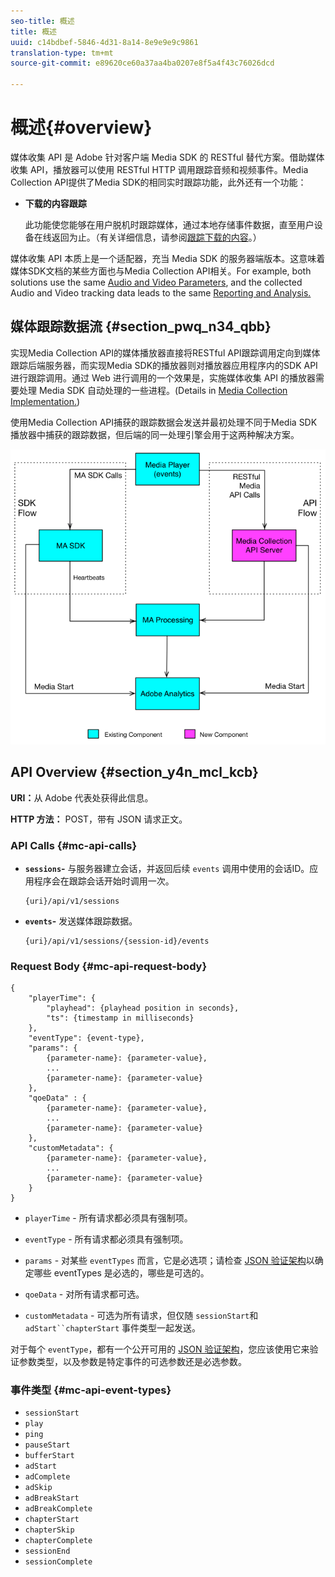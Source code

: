 ```yaml
---
seo-title: 概述
title: 概述
uuid: c14bdbef-5846-4d31-8a14-8e9e9e9c9861
translation-type: tm+mt
source-git-commit: e89620ce60a37aa4ba0207e8f5a4f43c76026dcd

---
```



# 概述{#overview}

媒体收集 API 是 Adobe 针对客户端 Media SDK 的 RESTful 替代方案。借助媒体收集 API，播放器可以使用 RESTful HTTP 调用跟踪音频和视频事件。Media Collection API提供了Media SDK的相同实时跟踪功能，此外还有一个功能：

* **下载的内容跟踪**

   此功能使您能够在用户脱机时跟踪媒体，通过本地存储事件数据，直至用户设备在线返回为止。（有关详细信息，请参阅[跟踪下载的内容](track-downloaded-content.md)。）

媒体收集 API 本质上是一个适配器，充当 Media SDK 的服务器端版本。这意味着媒体SDK文档的某些方面也与Media Collection API相关。For example, both solutions use the same [Audio and Video Parameters](/help/metrics-and-metadata/audio-video-parameters.md), and the collected Audio and Video tracking data leads to the same [Reporting and Analysis.](/help/media-reports/media-reports-enable.md)

## 媒体跟踪数据流 {#section_pwq_n34_qbb}

实现Media Collection API的媒体播放器直接将RESTful API跟踪调用定向到媒体跟踪后端服务器，而实现Media SDK的播放器则对播放器应用程序内的SDK API进行跟踪调用。通过 Web 进行调用的一个效果是，实施媒体收集 API 的播放器需要处理 Media SDK 自动处理的一些进程。(Details in [Media Collection Implementation.](mc-api-impl/mc-api-quick-start.md))

使用Media Collection API捕获的跟踪数据会发送并最初处理不同于Media SDK播放器中捕获的跟踪数据，但后端的同一处理引擎会用于这两种解决方案。

![](assets/col_api_overview_simple.png)

## API Overview {#section_y4n_mcl_kcb}

**URI：**&#x200B;从 Adobe 代表处获得此信息。

**HTTP 方法：** POST，带有 JSON 请求正文。

### API Calls {#mc-api-calls}

* **`sessions`-** 与服务器建立会话，并返回后续 `events` 调用中使用的会话ID。应用程序会在跟踪会话开始时调用一次。

   ```
   {uri}/api/v1/sessions
   ```

* **`events`-** 发送媒体跟踪数据。

   ```
   {uri}/api/v1/sessions/{session-id}/events
   ```

### Request Body {#mc-api-request-body}

```
{ 
    "playerTime": { 
        "playhead": {playhead position in seconds}, 
        "ts": {timestamp in milliseconds} 
    }, 
    "eventType": {event-type}, 
    "params": { 
        {parameter-name}: {parameter-value}, 
        ... 
        {parameter-name}: {parameter-value} 
    }, 
    "qoeData" : { 
        {parameter-name}: {parameter-value}, 
        ... 
        {parameter-name}: {parameter-value} 
    }, 
    "customMetadata": { 
        {parameter-name}: {parameter-value}, 
        ... 
        {parameter-name}: {parameter-value} 
    } 
} 
```

* `playerTime` - 所有请求都必须具有强制项。
* `eventType` - 所有请求都必须具有强制项。
* `params` - 对某些 `eventTypes` 而言，它是必选项；请检查 [JSON 验证架构](mc-api-ref/mc-api-json-validation.md)以确定哪些 eventTypes 是必选的，哪些是可选的。

* `qoeData` - 对所有请求都可选。
* `customMetadata` - 可选为所有请求，但仅随 `sessionStart`和 `adStart``chapterStart` 事件类型一起发送。

对于每个 `eventType`，都有一个公开可用的 [JSON 验证架构](mc-api-ref/mc-api-json-validation.md)，您应该使用它来验证参数类型，以及参数是特定事件的可选参数还是必选参数。

### 事件类型 {#mc-api-event-types}

* `sessionStart`
* `play`
* `ping`
* `pauseStart`
* `bufferStart`
* `adStart`
* `adComplete`
* `adSkip`
* `adBreakStart`
* `adBreakComplete`
* `chapterStart`
* `chapterSkip`
* `chapterComplete`
* `sessionEnd`
* `sessionComplete`

